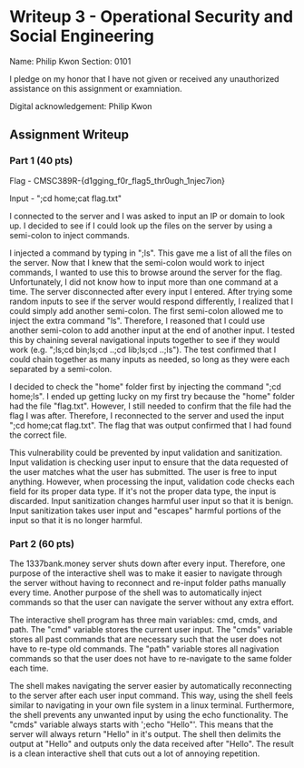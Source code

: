 # Writeup 3 - Operational Security and Social Engineering

Name: Philip Kwon
Section: 0101

I pledge on my honor that I have not given or received any unauthorized assistance on this assignment or examniation.

Digital acknowledgement: Philip Kwon

## Assignment Writeup

### Part 1 (40 pts)

Flag - CMSC389R-{d1gging_f0r_flag5_thr0ugh_1njec7ion}

Input - ";cd home;cat flag.txt"

I connected to the server and I was asked to input an IP or domain to look up. I decided to see if I could look up the files on the server by using a semi-colon to inject commands.

I injected a command by typing in ";ls". This gave me a list of all the files on the server. Now that I knew that the semi-colon would work to inject commands, I wanted to use this to browse around the server for the flag. Unfortunately, I did not know how to input more than one command at a time. The server disconnected after every input I entered. After trying some random inputs to see if the server would respond differently, I realized that I could simply add another semi-colon. The first semi-colon allowed me to inject the extra command "ls". Therefore, I reasoned that I could use another semi-colon to add another input at the end of another input. I tested this by chaining several navigational inputs together to see if they would work (e.g. ";ls;cd bin;ls;cd ..;cd lib;ls;cd ..;ls"). The test confirmed that I could chain together as many inputs as needed, so long as they were each separated by a semi-colon.

I decided to check the "home" folder first by injecting the command ";cd home;ls". I ended up getting lucky on my first try because the "home" folder had the file "flag.txt". However, I still needed to confirm that the file had the flag I was after. Therefore, I reconnected to the server and used the input ";cd home;cat flag.txt". The flag that was output confirmed that I had found the correct file.

This vulnerability could be prevented by input validation and sanitization. Input validation is checking user input to ensure that the data requested of the user matches what the user has submitted. The user is free to input anything. However, when processing the input, validation code checks each field for its proper data type. If it's not the proper data type, the input is discarded. Input sanitization changes harmful user input so that it is benign. Input sanitization takes user input and "escapes" harmful portions of the input so that it is no longer harmful.

### Part 2 (60 pts)

The 1337bank.money server shuts down after every input. Therefore, one purpose of the interactive shell was to make it easier to navigate through the server without having to reconnect and re-input folder paths manually every time. Another purpose of the shell was to automatically inject commands so that the user can navigate the server without any extra effort.

The interactive shell program has three main variables: cmd, cmds, and path. The "cmd" variable stores the current user input. The "cmds" variable stores all past commands that are necessary such that the user does not have to re-type old commands. The "path" variable stores all nagivation commands so that the user does not have to re-navigate to the same folder each time.

The shell makes navigating the server easier by automatically reconnecting to the server after each user input command. This way, using the shell feels similar to navigating in your own file system in a linux terminal. Furthermore, the shell prevents any unwanted input by using the echo functionality. The "cmds" variable always starts with ';echo "Hello"'. This means that the server will always return "Hello" in it's output. The shell then delimits the output at "Hello" and outputs only the data received after "Hello". The result is a clean interactive shell that cuts out a lot of annoying repetition.


